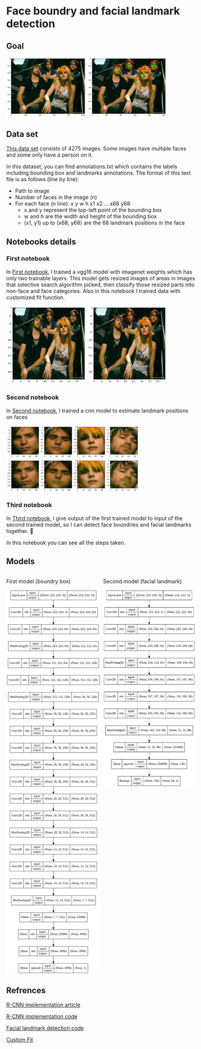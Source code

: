 # Face boundry and facial landmark detection

## Goal
<p float="center">
    <img src="Images/1.png" width="42%">
    <img src="Images/7.png" width="42%">
</p>

## Data set
[This data set](https://drive.google.com/file/d/1Jshwoo4KIDdCl_QkaWJ6HtGKC4JKOcU6/view?usp=sharing)
consists of 4275 images. Some images have multiple faces and some only have a person on it.

In this dataset, you can find annotations.txt which contains the labels including bounding box and landmarks annotations. The format of this text file is as follows (line by line):
* Path to image
* Number of faces in the image (n)
* For each face (n line): x y w h x1 x2 ... x68 y68 
    * x and y represent the top-left point of the bounding box
    * w and h are the width and height of the bounding box
    * (x1, y1) up to (x68, y68) are the 68 landmark positions in the face

## Notebooks details
### First notebook
In [First notebook](./part1_face_boundary_detection.ipynb), I trained a vgg16 model with imagenet weights which has only two trainable layers. This model gets resized images of areas in images that selective search algorithm picked, then classify those resized parts into non-face and face categories. Also in this notebook I trained data with customized fit function. 

<p float="center">
    <img src="Images/2.png" width="42%">
    <img src="Images/3.png" width="42%">
</p>

### Second notebook
In [Second notebook](./part2_facial_landmark_detection.ipynb), I trained a cnn model to estimate landmark positions on faces

<img src="Images/4.png" width="70%">
<img src="Images/5.png" width="70%">

### Third notebook
In [Third notebook](./part3_face_boundary_and_facial_landmark_detection.ipynb), I give output of the first trained model to input of the second trained model, so I can detect face boundries and facial landmarks together. 🎉

In this notebook you can see all the steps taken.

## Models
<div style="display:flex">
    <div style="flex:21">
        <p>First model (boundry box)</p>
        <img src="Images/rcnn.png"/>
    </div>
    <div style="flex:20">
        <p>Second model (facial landmark)</p>
        <img src="Images/cnn.png"/>
    </div>
</div>

## Refrences
[R-CNN implementation article](https://towardsdatascience.com/step-by-step-r-cnn-implementation-from-scratch-in-python-e97101ccde55)

[R-CNN implementation code](https://github.com/Hulkido/RCNN)

[Facial landmark detection code](https://github.com/LordLean/Facial-Landmark-Detection)

[Custom Fit](https://www.tensorflow.org/guide/keras/customizing_what_happens_in_fit)